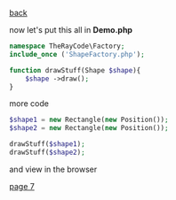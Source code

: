 [back](./page05.md)


now let's put this all in **Demo.php**

```php
namespace TheRayCode\Factory;
include_once ('ShapeFactory.php');

function drawStuff(Shape $shape){
    $shape ->draw();
}
```

more code
```php
$shape1 = new Rectangle(new Position());
$shape2 = new Rectangle(new Position());

drawStuff($shape1);
drawStuff($shape2);
```

and view in the browser




[page 7](./page07.md)
